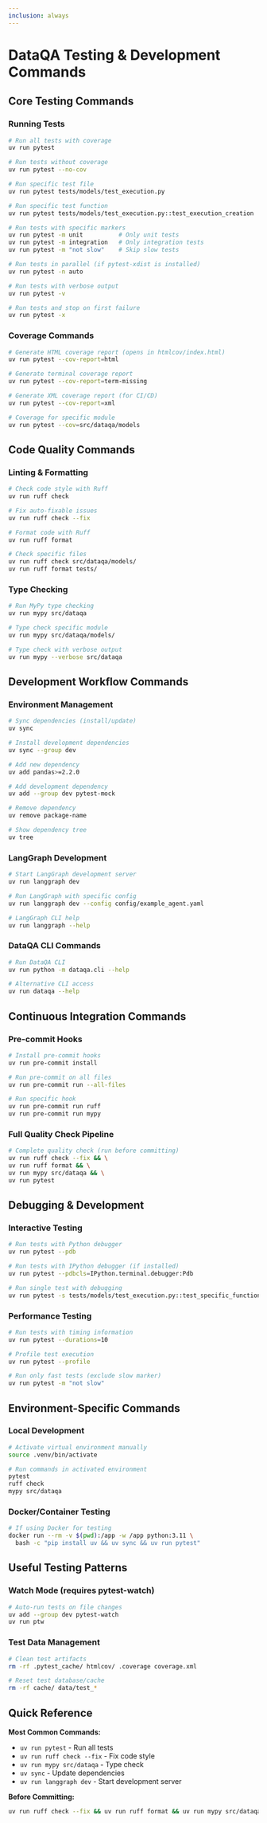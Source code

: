 ```yaml
---
inclusion: always
---
```


# DataQA Testing & Development Commands

## Core Testing Commands

### Running Tests
```bash
# Run all tests with coverage
uv run pytest

# Run tests without coverage
uv run pytest --no-cov

# Run specific test file
uv run pytest tests/models/test_execution.py

# Run specific test function
uv run pytest tests/models/test_execution.py::test_execution_creation

# Run tests with specific markers
uv run pytest -m unit          # Only unit tests
uv run pytest -m integration   # Only integration tests
uv run pytest -m "not slow"    # Skip slow tests

# Run tests in parallel (if pytest-xdist is installed)
uv run pytest -n auto

# Run tests with verbose output
uv run pytest -v

# Run tests and stop on first failure
uv run pytest -x
```

### Coverage Commands
```bash
# Generate HTML coverage report (opens in htmlcov/index.html)
uv run pytest --cov-report=html

# Generate terminal coverage report
uv run pytest --cov-report=term-missing

# Generate XML coverage report (for CI/CD)
uv run pytest --cov-report=xml

# Coverage for specific module
uv run pytest --cov=src/dataqa/models
```

## Code Quality Commands

### Linting & Formatting
```bash
# Check code style with Ruff
uv run ruff check

# Fix auto-fixable issues
uv run ruff check --fix

# Format code with Ruff
uv run ruff format

# Check specific files
uv run ruff check src/dataqa/models/
uv run ruff format tests/
```

### Type Checking
```bash
# Run MyPy type checking
uv run mypy src/dataqa

# Type check specific module
uv run mypy src/dataqa/models/

# Type check with verbose output
uv run mypy --verbose src/dataqa
```

## Development Workflow Commands

### Environment Management
```bash
# Sync dependencies (install/update)
uv sync

# Install development dependencies
uv sync --group dev

# Add new dependency
uv add pandas>=2.2.0

# Add development dependency
uv add --group dev pytest-mock

# Remove dependency
uv remove package-name

# Show dependency tree
uv tree
```

### LangGraph Development
```bash
# Start LangGraph development server
uv run langgraph dev

# Run LangGraph with specific config
uv run langgraph dev --config config/example_agent.yaml

# LangGraph CLI help
uv run langgraph --help
```

### DataQA CLI Commands
```bash
# Run DataQA CLI
uv run python -m dataqa.cli --help

# Alternative CLI access
uv run dataqa --help
```

## Continuous Integration Commands

### Pre-commit Hooks
```bash
# Install pre-commit hooks
uv run pre-commit install

# Run pre-commit on all files
uv run pre-commit run --all-files

# Run specific hook
uv run pre-commit run ruff
uv run pre-commit run mypy
```

### Full Quality Check Pipeline
```bash
# Complete quality check (run before committing)
uv run ruff check --fix && \
uv run ruff format && \
uv run mypy src/dataqa && \
uv run pytest
```

## Debugging & Development

### Interactive Testing
```bash
# Run tests with Python debugger
uv run pytest --pdb

# Run tests with IPython debugger (if installed)
uv run pytest --pdbcls=IPython.terminal.debugger:Pdb

# Run single test with debugging
uv run pytest -s tests/models/test_execution.py::test_specific_function
```

### Performance Testing
```bash
# Run tests with timing information
uv run pytest --durations=10

# Profile test execution
uv run pytest --profile

# Run only fast tests (exclude slow marker)
uv run pytest -m "not slow"
```

## Environment-Specific Commands

### Local Development
```bash
# Activate virtual environment manually
source .venv/bin/activate

# Run commands in activated environment
pytest
ruff check
mypy src/dataqa
```

### Docker/Container Testing
```bash
# If using Docker for testing
docker run --rm -v $(pwd):/app -w /app python:3.11 \
  bash -c "pip install uv && uv sync && uv run pytest"
```

## Useful Testing Patterns

### Watch Mode (requires pytest-watch)
```bash
# Auto-run tests on file changes
uv add --group dev pytest-watch
uv run ptw
```

### Test Data Management
```bash
# Clean test artifacts
rm -rf .pytest_cache/ htmlcov/ .coverage coverage.xml

# Reset test database/cache
rm -rf cache/ data/test_*
```

## Quick Reference

**Most Common Commands:**
- `uv run pytest` - Run all tests
- `uv run ruff check --fix` - Fix code style
- `uv run mypy src/dataqa` - Type check
- `uv sync` - Update dependencies
- `uv run langgraph dev` - Start development server

**Before Committing:**
```bash
uv run ruff check --fix && uv run ruff format && uv run mypy src/dataqa && uv run pytest
```